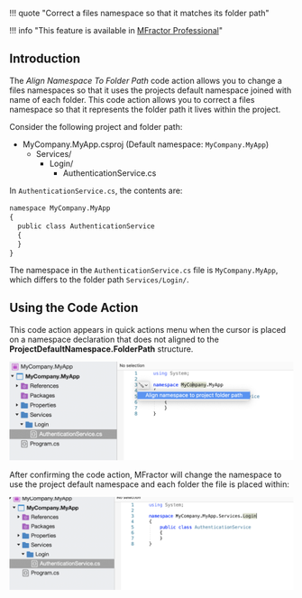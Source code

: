 !!! quote "Correct a files namespace so that it matches its folder path"

!!! info "This feature is available in [MFractor Professional](https://www.mfractor.com/products/mfractor-professional)"

## Introduction

The _Align Namespace To Folder Path_ code action allows you to change a files namespaces so that it uses the projects default namespace joined with name of each folder. This code action allows you to correct a files namespace so that it represents the folder path it lives within the project.

Consider the following project and folder path:

 * MyCompany.MyApp.csproj (Default namespace: `MyCompany.MyApp`)
   * Services/
      * Login/
          * AuthenticationService.cs

In `AuthenticationService.cs`, the contents are:

```
namespace MyCompany.MyApp
{
  public class AuthenticationService
  {
  }
}
```

The namespace in the `AuthenticationService.cs` file is `MyCompany.MyApp`, which differs to the folder path `Services/Login/`.

## Using the Code Action

This code action appears in quick actions menu when the cursor is placed on a namespace declaration that does not aligned to the **ProjectDefaultNamespace.FolderPath** structure.

![Invoking the Align Namespace To Folder Path from the Quick Fix or Keyboard Shortcut](/img/csharp/code-actions/align-namespace-before.png)

After confirming the code action, MFractor will change the namespace to use the project default namespace and each folder the file is placed within:

![The result of the Align Namespace To Folder Path code action](/img/csharp/code-actions/align-namespace-after.png)
